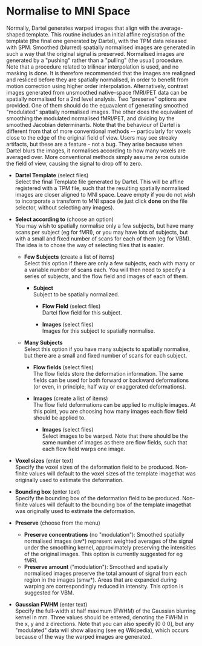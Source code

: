 # Normalise to MNI Space  
Normally, Dartel generates warped images that align with the average-shaped template. This routine includes an initial affine regisration of the template (the final one generated by Dartel), with the TPM data released with SPM.
Smoothed (blurred) spatially normalised images are generated in such a way that the original signal is preserved. Normalised images are generated by a "pushing" rather than a "pulling" (the usual) procedure. Note that a procedure related to trilinear interpolation is used, and no masking is done.  It is therefore recommended that the images are realigned and resliced before they are spatially normalised, in order to benefit from motion correction using higher order interpolation.  Alternatively, contrast images generated from unsmoothed native-space fMRI/PET data can be spatially normalised for a 2nd level analysis.
Two "preserve" options are provided.  One of them should do the equavalent of generating smoothed "modulated" spatially normalised images.  The other does the equivalent of smoothing the modulated normalised fMRI/PET, and dividing by the smoothed Jacobian determinants.
Note that the behaviour of Dartel is different from that of more conventional methods -- particularly for voxels close to the edge of the original field of view.  Users may see streaky artifacts, but these are a feature - not a bug. They arise because when Dartel blurs the images, it normalises according to how many voxels are averaged over.  More conventional methods simply assume zeros outside the field of view, causing the signal to drop off to zero.

* **Dartel Template** (select files)  
Select the final Template file generated by Dartel. This will be affine registered with a TPM file, such that the resulting spatially normalised images are closer aligned to MNI space. Leave empty if you do not wish to incorporate a transform to MNI space (ie just click **done** on the file selector, without selecting any images).

* **Select according to** (choose an option)  
You may wish to spatially normalise only a few subjects, but have many scans per subject (eg for fMRI), or you may have lots of subjects, but with a small and fixed number of scans for each of them (eg for VBM).  The idea is to chose the way of selecting files that is easier.

    * **Few Subjects** (create a list of items)  
    Select this option if there are only a few subjects, each with many or a variable number of scans each. You will then need to specify a series of subjects, and the flow field and images of each of them.

        * **Subject**   
        Subject to be spatially normalized.

            * **Flow Field** (select files)  
            Dartel flow field for this subject.

            * **Images** (select files)  
            Images for this subject to spatially normalise.

    * **Many Subjects**   
    Select this option if you have many subjects to spatially normalise, but there are a small and fixed number of scans for each subject.

        * **Flow fields** (select files)  
        The flow fields store the deformation information. The same fields can be used for both forward or backward deformations (or even, in principle, half way or exaggerated deformations).

        * **Images** (create a list of items)  
        The flow field deformations can be applied to multiple images. At this point, you are choosing how many images each flow field should be applied to.

            * **Images** (select files)  
            Select images to be warped. Note that there should be the same number of images as there are flow fields, such that each flow field warps one image.

* **Voxel sizes** (enter text)  
Specify the voxel sizes of the deformation field to be produced. Non-finite values will default to the voxel sizes of the template imagethat was originally used to estimate the deformation.

* **Bounding box** (enter text)  
Specify the bounding box of the deformation field to be produced. Non-finite values will default to the bounding box of the template imagethat was originally used to estimate the deformation.

* **Preserve** (choose from the menu)  
    * **Preserve concentrations** (no "modulation"): Smoothed spatially normalised images (sw*) represent weighted averages of the signal under the smoothing kernel, approximately preserving the intensities of the original images. This option is currently suggested for eg fMRI.
    * **Preserve amount** ("modulation"): Smoothed and spatially normalised images preserve the total amount of signal from each region in the images (smw*). Areas that are expanded during warping are correspondingly reduced in intensity. This option is suggested for VBM.

* **Gaussian FWHM** (enter text)  
Specify the full-width at half maximum (FWHM) of the Gaussian blurring kernel in mm. Three values should be entered, denoting the FWHM in the x, y and z directions. Note that you can also specify [0 0 0], but any "modulated" data will show aliasing (see eg Wikipedia), which occurs because of the way the warped images are generated.
